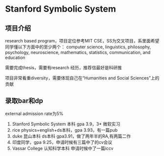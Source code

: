 # Stanford Symbolic System

## 项目介绍
research based program，项目定位参考MIT CSE，SS为交叉项目，系里面希望
同学懂以下方面中的至少两个：
computer science, linguistics, philosophy, psychology, neuroscience, mathematics, statistics, communication, and education

需要完成thesis，需要有research 经历，推荐信最好是科研推

项目非常看重diversity，需要体现自己在“Humanities and Social Sciences”上的贡献

## 录取bar和dp
external admission rate为5%

1. Stanford Symbolic System 本科 gpa 3.9，3* 微软实习
2. rice physics+english+ds本科，gpa 3.93，有一篇pub
3. duke 昆山本科 ds本科 gpa3.91，做了两年半的RA,有两篇二作
4. 印度同学，gpa 9.25，申请时候有三篇中了的cv会议
5. Vassar College 认知科学本科 申请时候中了一篇iccv



